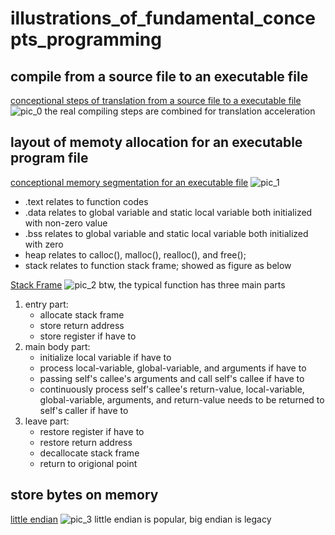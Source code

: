 # illustrations_of_fundamental_concepts_programming
## compile from a source file to an executable file
[conceptional steps of translation from a source file to a executable file](https://odysee.com/@PrincessSunsetShimmer:5/convert:3?r=C1aSMbuRnkFY1YeXhdBUotkHNrBjgqCD)
![pic_0](https://player.odycdn.com/api/v4/streams/free/convert/3f9504767713e53b0df03edfe2eab43a7f061e47/5d71f1)
the real compiling steps are combined for translation acceleration

## layout of memoty allocation for an executable program file
[conceptional memory segmentation for an executable file](https://odysee.com/@PrincessSunsetShimmer:5/mem:c?r=C1aSMbuRnkFY1YeXhdBUotkHNrBjgqCD)
![pic_1](https://player.odycdn.com/api/v4/streams/free/mem/c17e7711f5d87bf2d48c6a141a7b5d653cb90ec6/205211)
- .text relates to function codes
- .data relates to global variable and static local variable both initialized with non-zero value
- .bss relates to global variable and static local variable both initialized with zero
- heap relates to calloc(), malloc(), realloc(), and free();
- stack relates to function stack frame; showed as figure as below

[Stack Frame](https://odysee.com/@PrincessSunsetShimmer:5/sf:36?r=C1aSMbuRnkFY1YeXhdBUotkHNrBjgqCD)
![pic_2](https://player.odycdn.com/api/v4/streams/free/sf/36b65c3d66001d9521fb53dc9abcaa4787eb84d3/c2d869)
btw, the typical function has three main parts
1. entry part:
    - allocate stack frame
    - store return address
    - store register if have to
2. main body part:
    - initialize local variable if have to
    - process local-variable, global-variable, and arguments if have to
    - passing self's callee's arguments and call self's callee if have to
    - continuously process self's callee's return-value, local-variable, global-variable, arguments, and return-value needs to be returned to self's caller if have to
3. leave part:
    - restore register if have to
    - restore return address
    - decallocate stack frame
    - return to origional point

## store bytes on memory
[little endian](https://odysee.com/@PrincessSunsetShimmer:5/l-e:0?r=C1aSMbuRnkFY1YeXhdBUotkHNrBjgqCD)
![pic_3](https://player.odycdn.com/api/v4/streams/free/l-e/06ca63d2b588d8e142095ca8b1807b902f58540c/894eba)
little endian is popular, big endian is legacy
